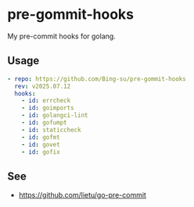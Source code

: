 # pre-gommit-hooks

My pre-commit hooks for golang.

## Usage

```yaml
- repo: https://github.com/Bing-su/pre-gommit-hooks
  rev: v2025.07.12
  hooks:
    - id: errcheck
    - id: goimports
    - id: golangci-lint
    - id: gofumpt
    - id: staticcheck
    - id: gofmt
    - id: govet
    - id: gofix
```

## See

- https://github.com/lietu/go-pre-commit
